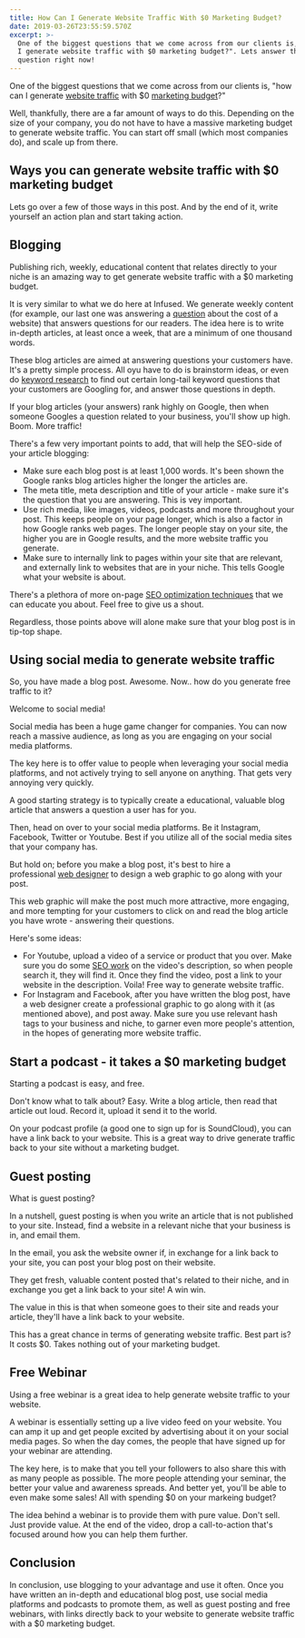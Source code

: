 ```yaml
---
title: How Can I Generate Website Traffic With $0 Marketing Budget?
date: 2019-03-26T23:55:59.570Z
excerpt: >-
  One of the biggest questions that we come across from our clients is, "how can
  I generate website traffic with $0 marketing budget?". Lets answer that
  question right now!
---
```

One of the biggest questions that we come across from our clients is, "how can I generate <a href="https://en.wikipedia.org/wiki/Web_traffic" target="_blank" rel="noopener noreferrer">website traffic</a> with $0 <a href="https://en.wikipedia.org/wiki/Marketing_plan" target="_blank" rel="noopener noreferrer">marketing budget</a>?"

Well, thankfully, there are a far amount of ways to do this. Depending on the size of your company, you do not have to have a massive marketing budget to generate website traffic. You can start off small (which most companies do), and scale up from there.

<h2>Ways you can generate website traffic with $0 marketing budget</h2>

Lets go over a few of those ways in this post. And by the end of it, write yourself an action plan and start taking action.

<h2>Blogging</h2>

Publishing rich, weekly, educational content that relates directly to your niche is an amazing way to get generate website traffic with a $0 marketing budget.

It is very similar to what we do here at Infused. We generate weekly content (for example, our last one was answering a <a href="https://infused.agency/blog/how-much-does-it-cost-to-build-a-website-for-a-small-business/">question</a> about the cost of a website) that answers questions for our readers. The idea here is to write in-depth articles, at least once a week, that are a minimum of one thousand words.

These blog articles are aimed at answering questions your customers have. It's a pretty simple process. All oyu have to do is brainstorm ideas, or even do <a href="https://infused.agency/blog/top-5-reasons-why-seo-is-important-for-business/">keyword research</a> to find out certain long-tail keyword questions that your customers are Googling for, and answer those questions in depth.

If your blog articles (your answers) rank highly on Google, then when someone Googles a question related to your business, you'll show up high. Boom. More traffic!

There's a few very important points to add, that will help the SEO-side of your article blogging:
<ul>
 	<li>Make sure each blog post is at least 1,000 words. It's been shown the Google ranks blog articles higher the longer the articles are.</li>
 	<li>The meta title, meta description and title of your article - make sure it's the question that you are answering. This is vey important.</li>
 	<li>Use rich media, like images, videos, podcasts and more throughout your post. This keeps people on your page longer, which is also a factor in how Google ranks web pages. The longer people stay on your site, the higher you are in Google results, and the more website traffic you generate.</li>
 	<li>Make sure to internally link to pages within your site that are relevant, and externally link to websites that are in your niche. This tells Google what your website is about.</li>
</ul>

There's a plethora of more on-page <a href="https://infused.agency/best-seo-company/">SEO optimization techniques</a> that we can educate you about. Feel free to give us a shout.

Regardless, those points above will alone make sure that your blog post is in tip-top shape.

<h2>Using social media to generate website traffic</h2>

So, you have made a blog post. Awesome. Now.. how do you generate free traffic to it?

Welcome to social media!

Social media has been a huge game changer for companies. You can now reach a massive audience, as long as you are engaging on your social media platforms.

The key here is to offer value to people when leveraging your social media platforms, and not actively trying to sell anyone on anything. That gets very annoying very quickly.

A good starting strategy is to typically create a educational, valuable blog article that answers a question a user has for you.

Then, head on over to your social media platforms. Be it Instagram, Facebook, Twitter or Youtube. Best if you utilize all of the social media sites that your company has.

But hold on; before you make a blog post, it's best to hire a professional <a href="https://infused.agency/blog/what-are-best-practices-for-responsive-web-design/">web designer</a> to design a web graphic to go along with your post.

This web graphic will make the post much more attractive, more engaging, and more tempting for your customers to click on and read the blog article you have wrote - answering their questions.

Here's some ideas:
<ul>
 	<li>For Youtube, upload a video of a service or product that you over. Make sure you do some <a href="https://infused.agency/blog/10-of-the-best-seo-strategies-for-2019/">SEO work</a> on the video's description, so when people search it, they will find it. Once they find the video, post a link to your website in the description. Voila! Free way to generate website traffic.</li>
 	<li>For Instagram and Facebook, after you have written the blog post, have a web designer create a professional graphic to go along with it (as mentioned above), and post away. Make sure you use relevant hash tags to your business and niche, to garner even more people's attention, in the hopes of generating more website traffic.</li>
</ul>
<h2>Start a podcast - it takes a $0 marketing budget</h2>

Starting a podcast is easy, and free.

Don't know what to talk about? Easy. Write a blog article, then read that article out loud. Record it, upload it send it to the world.

On your podcast profile (a good one to sign up for is SoundCloud), you can have a link back to your website. This is a great way to drive generate traffic back to your site without a marketing budget.
<h2>Guest posting</h2>

What is guest posting?

In a nutshell, guest posting is when you write an article that is not published to your site. Instead, find a website in a relevant niche that your business is in, and email them.

In the email, you ask the website owner if, in exchange for a link back to your site, you can post your blog post on their website.

They get fresh, valuable content posted that's related to their niche, and in exchange you get a link back to your site! A win win.

The value in this is that when someone goes to their site and reads your article, they'll have a link back to your website.

This has a great chance in terms of generating website traffic. Best part is? It costs $0. Takes nothing out of your marketing budget.
<h2>Free Webinar</h2>

Using a free webinar is a great idea to help generate website traffic to your website.

A webinar is essentially setting up a live video feed on your website. You can amp it up and get people excited by advertising about it on your social media pages. So when the day comes, the people that have signed up for your webinar are attending.

The key here, is to make that you tell your followers to also share this with as many people as possible. The more people attending your seminar, the better your value and awareness spreads. And better yet, you'll be able to even make some sales! All with spending $0 on your markeing budget?

The idea behind a webinar is to provide them with pure value. Don't sell. Just provide value. At the end of the video, drop a call-to-action that's focused around how you can help them further.
<h2>Conclusion</h2>

In conclusion, use blogging to your advantage and use it often. Once you have written an in-depth and educational blog post, use social media platforms and podcasts to promote them, as well as guest posting and free webinars, with links directly back to your website to generate website traffic with a $0 marketing budget.
